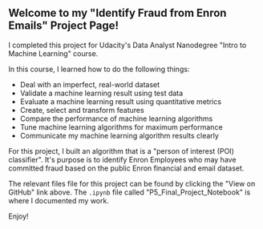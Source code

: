 ## Welcome to my "Identify Fraud from Enron Emails" Project Page!

I completed this project for Udacity's Data Analyst Nanodegree "Intro to Machine Learning" course.

In this course, I learned how to do the following things:

- Deal with an imperfect, real-world dataset
- Validate a machine learning result using test data
- Evaluate a machine learning result using quantitative metrics
- Create, select and transform features
- Compare the performance of machine learning algorithms
- Tune machine learning algorithms for maximum performance
- Communicate my machine learning algorithm results clearly

For this project, I built an algorithm that is a "person of interest (POI) classifier".  It's purpose is to identify Enron Employees who may have committed fraud based on the public Enron financial and email dataset.

The relevant files file for this project can be found by clicking the "View on GitHub" link above.  The `.ipynb` file called "P5_Final_Project_Notebook" is where I documented my work.

Enjoy!
